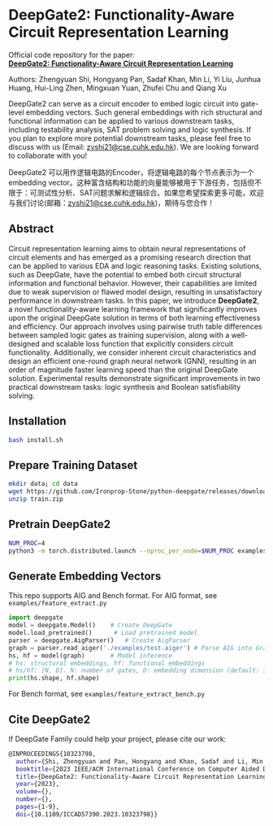 # DeepGate2: Functionality-Aware Circuit Representation Learning

Official code repository for the paper:  
[**DeepGate2: Functionality-Aware Circuit Representation Learning**](https://ieeexplore.ieee.org/document/10323798)

Authors: Zhengyuan Shi, Hongyang Pan, Sadaf Khan, Min Li, Yi Liu, Junhua Huang, Hui-Ling Zhen, Mingxuan Yuan, Zhufei Chu and Qiang Xu

DeepGate2 can serve as a circuit encoder to embed logic circuit into gate-level embedding vectors. Such general embeddings with rich structural and functional information can be applied to various downstream tasks, including testability analysis, SAT problem solving and logic synthesis. If you plan to explore more potential downstream tasks, please feel free to discuss with us (Email: zyshi21@cse.cuhk.edu.hk). We are looking forward to collaborate with you! 

DeepGate2 可以用作逻辑电路的Encoder，将逻辑电路的每个节点表示为一个embedding vector。这种富含结构和功能的向量能够被用于下游任务，包括但不限于：可测试性分析、SAT问题求解和逻辑综合。如果您希望探索更多可能，欢迎与我们讨论(邮箱：zyshi21@cse.cuhk.edu.hk)，期待与您合作！

## Abstract 
Circuit representation learning aims to obtain neural representations of circuit elements and has emerged as a promising research direction that can be applied to various EDA and logic reasoning tasks. Existing solutions, such as DeepGate, have the potential to embed both circuit structural information and functional behavior. However, their capabilities are limited due to weak supervision or flawed model design, resulting in unsatisfactory performance in downstream tasks. In this paper, we introduce **DeepGate2**, a novel functionality-aware learning framework that significantly improves upon the original DeepGate solution in terms of both learning effectiveness and efficiency. Our approach involves using pairwise truth table differences between sampled logic gates as training supervision, along with a well-designed and scalable loss function that explicitly considers circuit functionality. Additionally, we consider inherent circuit characteristics and design an efficient one-round graph neural network (GNN), resulting in an order of magnitude faster learning speed than the original DeepGate solution. Experimental results demonstrate significant improvements in two practical downstream tasks: logic synthesis and Boolean satisfiability solving.

## Installation
```sh
bash install.sh
```

## Prepare Training Dataset
```sh
mkdir data; cd data
wget https://github.com/Ironprop-Stone/python-deepgate/releases/download/dataset/train.zip
unzip train.zip 
```

## Pretrain DeepGate2
```sh
NUM_PROC=4
python3 -m torch.distributed.launch --nproc_per_node=$NUM_PROC examples/train.py
```

## Generate Embedding Vectors 
This repo supports AIG and Bench format. 
For AIG format, see `examples/feature_extract.py`
```python
import deepgate
model = deepgate.Model()    # Create DeepGate
model.load_pretrained()      # Load pretrained model
parser = deepgate.AigParser()   # Create AigParser
graph = parser.read_aiger('./examples/test.aiger') # Parse AIG into Graph
hs, hf = model(graph)       # Model inference 
# hs: structural embeddings, hf: functional embeddings
# hs/hf: [N, D]. N: number of gates, D: embedding dimension (default: 128)
print(hs.shape, hf.shape)   
```

For Bench format, see `examples/feature_extract_bench.py`

## Cite DeepGate2
If DeepGate Family could help your project, please cite our work: 
```sh
@INPROCEEDINGS{10323798,
  author={Shi, Zhengyuan and Pan, Hongyang and Khan, Sadaf and Li, Min and Liu, Yi and Huang, Junhua and Zhen, Hui-Ling and Yuan, Mingxuan and Chu, Zhufei and Xu, Qiang},
  booktitle={2023 IEEE/ACM International Conference on Computer Aided Design (ICCAD)}, 
  title={DeepGate2: Functionality-Aware Circuit Representation Learning}, 
  year={2023},
  volume={},
  number={},
  pages={1-9},
  doi={10.1109/ICCAD57390.2023.10323798}}
```
